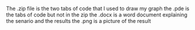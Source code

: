 The .zip file is the two tabs of code that I used to draw my graph
the .pde is the tabs of code but not in the zip
the .docx is a word document explaining the senario and the results
the .png is a picture of the result
